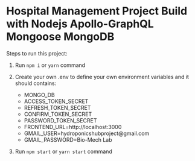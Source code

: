 # Hospital Management Project Build with Nodejs Apollo-GraphQL Mongoose MongoDB

Steps to run this project:

1. Run `npm i` or `yarn` command

2. Create your own .env to define your own environment variables and it should contains:

   - MONGO_DB
   - ACCESS_TOKEN_SECRET
   - REFRESH_TOKEN_SECRET
   - CONFIRM_TOKEN_SECRET
   - PASSWORD_TOKEN_SECRET
   - FRONTEND_URL=http://localhost:3000
   - GMAIL_USER=hydroponicshubproject@gmail.<span></span>com
   - GMAIL_PASSWORD=Bio-Mech Lab

3. Run `npm start` or `yarn start` command
